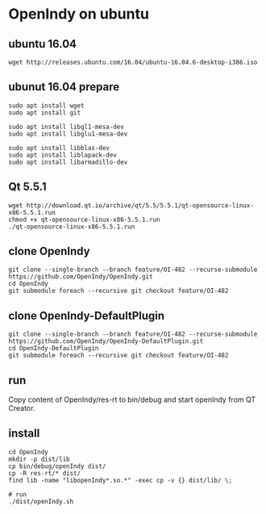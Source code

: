 # OpenIndy on ubuntu

## ubuntu 16.04 
   
    wget http://releases.ubuntu.com/16.04/ubuntu-16.04.6-desktop-i386.iso

## ubunut 16.04 prepare

    sudo apt install wget 
    sudo apt install git

    sudo apt install libgl1-mesa-dev
    sudo apt install libglu1-mesa-dev

    sudo apt install libblas-dev
    sudo apt install liblapack-dev
    sudo apt install libarmadillo-dev
  
## Qt 5.5.1

    wget http://download.qt.io/archive/qt/5.5/5.5.1/qt-opensource-linux-x86-5.5.1.run 
    chmod +x qt-opensource-linux-x86-5.5.1.run 
    ./qt-opensource-linux-x86-5.5.1.run

## clone OpenIndy

    git clone --single-branch --branch feature/OI-482 --recurse-submodule https://github.com/OpenIndy/OpenIndy.git
    cd OpenIndy
    git submodule foreach --recursive git checkout feature/OI-482

## clone OpenIndy-DefaultPlugin

    git clone --single-branch --branch feature/OI-482 --recurse-submodule https://github.com/OpenIndy/OpenIndy-DefaultPlugin.git
    cd OpenIndy-DefaultPlugin
    git submodule foreach --recursive git checkout feature/OI-482

## run

Copy content of OpenIndy/res-rt to bin/debug and start openIndy from QT Creator. 

## install

    cd OpenIndy
    mkdir -p dist/lib
    cp bin/debug/openIndy dist/
    cp -R res-rt/* dist/
    find lib -name "libopenIndy*.so.*" -exec cp -v {} dist/lib/ \;

    # run
    ./dist/openIndy.sh

